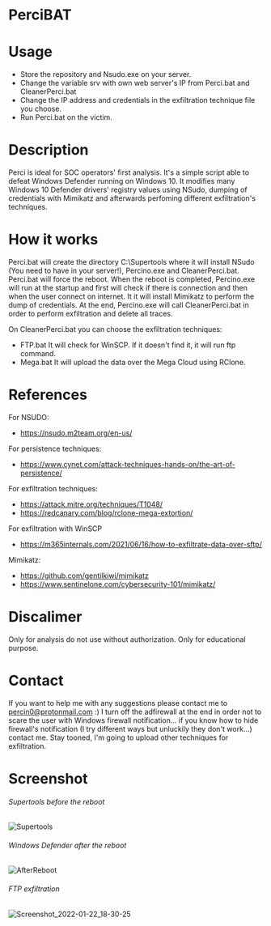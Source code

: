 # PerciBAT

# Usage
- Store the repository and Nsudo.exe on your server.
- Change the variable srv with own web server's IP from Perci.bat and CleanerPerci.bat
- Change the IP address and credentials in the exfiltration technique file you choose.
- Run Perci.bat on the victim.

# Description
Perci is ideal for SOC operators' first analysis. It's a simple script able to defeat Windows Defender running on Windows 10. It modifies many Windows 10 Defender drivers' registry values using NSudo, dumping of credentials with Mimikatz and afterwards perfoming different exfiltration's techniques.

# How it works
Perci.bat will create the directory C:\Supertools where it will install NSudo (You need to have in your server!), Percino.exe and CleanerPerci.bat. 
Perci.bat will force the reboot.
When the reboot is completed, Percino.exe will run at the startup and first will check if there is connection and then when the user connect on internet. It it will install Mimikatz to perform the dump of credentials. At the end, Percino.exe will call CleanerPerci.bat in order to perform exfiltration and delete all traces.

On CleanerPerci.bat you can choose the exfiltration techniques:
- FTP.bat
It will check for WinSCP. If it doesn't find it, it will run ftp command.
- Mega.bat
It will upload the data over the Mega Cloud using RClone.


# References
For NSUDO:
- https://nsudo.m2team.org/en-us/

For persistence techniques:
- https://www.cynet.com/attack-techniques-hands-on/the-art-of-persistence/

For exfiltration techniques:
- https://attack.mitre.org/techniques/T1048/
- https://redcanary.com/blog/rclone-mega-extortion/

For exfiltration with WinSCP
- https://m365internals.com/2021/06/16/how-to-exfiltrate-data-over-sftp/

Mimikatz:
- https://github.com/gentilkiwi/mimikatz
- https://www.sentinelone.com/cybersecurity-101/mimikatz/


# Discalimer 
Only for analysis do not use without authorization. Only for educational purpose.

# Contact
If you want to help me with any suggestions please contact me to percin0@protonmail.com :) I turn off the adfirewall at the end in order not to scare the user with Windows firewall notification... if you know how to hide firewall's notification (I try different ways but unluckily they don't work...) contact me.
Stay tooned, I'm going to upload other techniques for exfiltration. 

# Screenshot
###### Supertools before the reboot

![Supertools](https://user-images.githubusercontent.com/94323404/150620573-c724053d-86d7-4716-aa4c-756e4d732ede.PNG)


###### Windows Defender after the reboot

![AfterReboot](https://user-images.githubusercontent.com/94323404/150620584-f4145ff9-06a6-471a-9645-8f051954a6e9.PNG)

###### FTP exfiltration 
![Screenshot_2022-01-22_18-30-25](https://user-images.githubusercontent.com/94323404/150651110-8dbeb397-25ce-4f56-8fe7-9ad62c7eada6.png)
